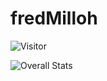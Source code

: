 # fredMilloh
![Visitor](https://visitor-badge.laobi.icu/badge?page_id=fredMilloh.fredMilloh)

![Overall Stats](https://github-readme-stats.vercel.app/api?username=fredMilloh&count_private=true&show_icons=true&hide=contribs)
